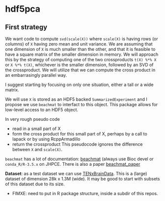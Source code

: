 # hdf5pca

## First strategy

We want code to compute `svd(scale(X))` where `scale(X)` is having rows (or columns) of `X` having zero mean and unit variance.  We are assuming that one dimension of `X` is much smaller than the other, and that it is feasible to have a square matrix of the smaller dimension in memory. We will approach this by the strategy of computing one of the two crossproducts `t(X) %*% X` or `X %*% t(X)`, whichever is the smaller dimension, followed by an SVD of the crossproduct.  We will utilize that we can compute the cross product in an embarrasingly parallel way.

I suggest starting by focusing on only one situation, either a tall or a wide matrix.

We will use `X` is stored as an HDF5 backed `SummarizedExperiment` and I propose we use `beachmat` to interfact to this object.  This package allows for low-level access to an HDF5 object.

In very rough pseudo code
  - read in a small part of X
  - form the cross product for this small part of X, perhaps by a call to lapack or by using RcppArmadillo
  - return the crossproduct
This pseudocode ignores the difference between `X` and `scale(X)`.

`beachmat` has a lot of documentation: [beachmat](https://bioconductor.org/packages/devel/bioc/html/beachmat.html) (always use Bioc devel or `conda_R/R-3.5.x` on JHPCE. There is also a paper [beachmat_paper](https://doi.org/10.1371/journal.pcbi.1006135)

**Dataset**: as a test dataset we can use [TENxBrainData](https://www.bioconductor.org/packages/devel/data/experiment/html/TENxBrainData.html). This is a (large) dataset of dimension 28k x 1.3M (wide). It may be good to start with subsets of this dataset due to its size. 

- FIMXE: need to put in R package structure, inside a subdir of this repos.
